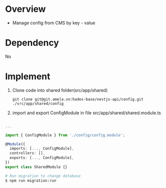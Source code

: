 # Overview

- Manage config from CMS by key - value

# Dependency

No

# Implement

1. Clone code into shared folder(src/app/shared)

   `git clone git@git.amela.vn:hades-base/nestjs-api/config.git ./src/app/shared/config`

2. import and export ConfigModule in file src/app/shared/shared.module.ts

```Typescript

...

import { ConfigModule } from './config/config.module';

@Module({
  imports: [..., ConfigModule],
  controllers: [],
  exports: [..., ConfigModule],
})
export class SharedModule {}

```

```bash
# Run migration to change database
$ npm run migration:run
```
